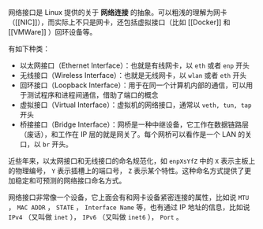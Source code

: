 网络接口是 Linux 提供的关于 **网络连接** 的抽象。可以粗浅的理解为网卡（[[NIC]]），而实际上不只是网卡，还包括虚拟接口（比如 [[Docker]] 和 [[VMWare]] ）回环设备等。

有如下种类：

- 以太网接口（Ethernet Interface）：也就是有线网卡，以 `eth` 或者 `enp` 开头
- 无线接口（Wireless Interface）：也就是无线网卡，以 `wlan` 或者 `eth` 开头
- 回环接口（Loopback Interface）：用于在同一个计算机内部的通信，可以用于测试程序和进程间通信，借助了端口的概念
- 虚拟接口（Virtual Interface）：虚拟机的网络接口，通常以 `veth, tun, tap` 开头
- 桥接接口（Bridge Interface）：网桥是一种中继设备，它工作在数据链路层（废话），和工作在 IP 层的就是网关了。每个网桥可以看作是一个 LAN 的关口，以 `br` 开头。

近些年来，以太网接口和无线接口的命名规范化，如 `enpXsYfZ` 中的 `X` 表示主板上的物理编号， `Y` 表示插槽上的端口号， `Z` 表示某个特性。这种命名方式提供了更加稳定和可预测的网络接口命名方式。

网络接口非常像一个设备，它上面会有和网卡设备紧密连接的属性，比如说 `MTU` ， `MAC ADDR` ， `STATE` ， `Interface Name` 等，也有通过 IP 地址的信息，比如说 `IPv4` （又叫做 `inet` ）， `IPv6` （又叫做 `inet6` ）， `Port` 。
